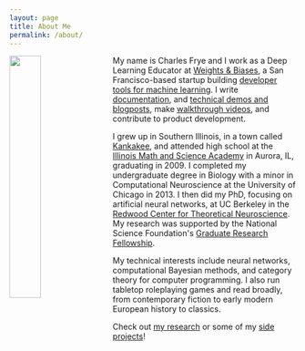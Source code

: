 ```yaml
---
layout: page
title: About Me
permalink: /about/
---
```


<img style="float: left; margin: 0px 15px 15px 0px;" src="{{site.imgurl}}/me.jpg" width="33%" />

My name is Charles Frye and I work as a Deep Learning Educator
at [Weights & Biases](https://wandb.ai/site),
a San Francisco-based startup building
[developer tools for machine learning](http://wandb.me/demovideo).
I write [documentation](https://docs.wandb.com),
and [technical demos and blogposts](http://wandb.me/trace-report),
make [walkthrough videos](http://wandb.me/video-tutorials),
and contribute to product development.

I grew up in Southern Illinois, in a town called
[Kankakee](http://www.thisamericanlife.org/radio-archives/episode/554/not-it),
and attended high school at the
[Illinois Math and Science Academy](https://www.imsa.edu)
in Aurora, IL, graduating in 2009.
I completed my undergraduate degree in Biology with a minor in
Computational Neuroscience at the University of Chicago in 2013.
I then did my PhD, focusing on artificial neural networks,
at UC Berkeley in the
[Redwood Center for Theoretical Neuroscience](http://redwood.berkeley.edu/).
My research was supported by the National Science Foundation's
[Graduate Research Fellowship](https://nsfgrfp.org).

My technical interests include
neural networks,
computational Bayesian methods,
and category theory for computer programming.
I also run tabletop roleplaying games
and read broadly,
from contemporary fiction
to early modern European history
to classics.

Check out [my research](../research)
or some of my [side projects](../projects)!
